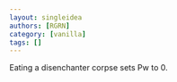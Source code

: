 ```yaml
---
layout: singleidea
authors: [RGRN]
category: [vanilla]
tags: []
---
```

Eating a disenchanter corpse sets Pw to 0.
